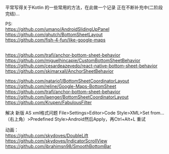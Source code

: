 平常写得关于Kotlin 的一些常用的方法，在此做一个记录 正在不断补充中(二阶段完结)...

PS:<br>
https://github.com/umano/AndroidSlidingUpPanel <br>
https://github.com/qhutch/BottomSheetLayout <br>
https://github.com/fish-4-fun/like-google-maps <br><br>

https://github.com/trafi/anchor-bottom-sheet-behavior <br>
https://github.com/miguelhincapie/CustomBottomSheetBehavior <br>
https://github.com/cesardeazevedo/react-native-bottom-sheet-behavior <br>
https://github.com/skimarxall/AnchorSheetBehavior <br>

https://github.com/natario1/BottomSheetCoordinatorLayout <br>
https://github.com/reline/Google-Maps-BottomSheet <br>
https://github.com/trafi/anchor-bottom-sheet-behavior <br>
https://github.com/laenger/BottomSheetCoordinatorLayout <br>
https://github.com/Krupen/FabulousFilter <br>

解决 新版 AS xml格式问题
File>Settings>Editor>Code Style>XML>Set from...（右上角）>Predefined Style>Android然后Apply，再Ctrl+Alt+L 重试 <br>

动画：<br>
https://github.com/skydoves/DoubleLift <br>
https://github.com/skydoves/IndicatorScrollView <br>
https://github.com/ibrahimsn98/SmoothBottomBar <br>



